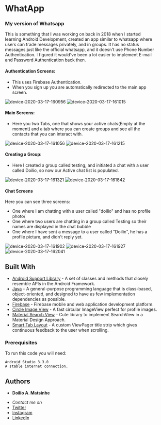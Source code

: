 WhatApp
============================================

### My version of Whatsapp

This is something that I was working on back in 2018 when I started learning Android Development, created an app similar to whatsapp where users can
trade messages privately, and in groups. It has no status messages just like the official whatsapp, and it doesn't use Phone Number Authentication.
I figured it would've been a lot easier to implement E-mail and Password Authentication back then.

#### Authentication Screens:
- This uses Firebase Authentication.
- When you sign up you are automatically redirected to the main app screen.

![device-2020-03-17-160956](https://user-images.githubusercontent.com/38020305/76866563-fdadbd80-686c-11ea-88c6-c685506910e9.png)
![device-2020-03-17-161015](https://user-images.githubusercontent.com/38020305/76866566-00101780-686d-11ea-8799-05175b8ccf7f.png)


#### Main Screens:
- Here you two Tabs, one that shows your active chats(Empty at the moment) and a tab where you can create groups and see all the contacts that you can interact with.

![device-2020-03-17-161056](https://user-images.githubusercontent.com/38020305/76866571-00a8ae00-686d-11ea-80b5-2e8169c0d2cf.png)
![device-2020-03-17-161215](https://user-images.githubusercontent.com/38020305/76866573-01d9db00-686d-11ea-8dcf-471445853855.png)


#### Creating a Group:
- Here I created a group called testing, and initiated a chat with a user called Doilio, so now our Active chat list is populated.

![device-2020-03-17-161321](https://user-images.githubusercontent.com/38020305/76866576-02727180-686d-11ea-8f10-07c5caa47798.png)
![device-2020-03-17-161842](https://user-images.githubusercontent.com/38020305/76866583-03a39e80-686d-11ea-9734-6aec02e7dc98.png)

#### Chat Screens
 Here you can see three screens:
- One where I am chatting with a user called "doilio" and has no profile photo/
- One where two users are chatting in a group called Testing so their names are displayed in the chat bubble
- One where I have sent a message to a user called "Doilio", he has a profile picture, and didn't reply yet.

![device-2020-03-17-161902](https://user-images.githubusercontent.com/38020305/76866587-04d4cb80-686d-11ea-8feb-00b355f1a932.png)
![device-2020-03-17-161927](https://user-images.githubusercontent.com/38020305/76866599-08685280-686d-11ea-8742-110f9189396d.png)
![device-2020-03-17-162041](https://user-images.githubusercontent.com/38020305/76866611-0b634300-686d-11ea-8c72-0d18d187f91e.png)


## Built With

* [Android Support Library](https://developer.android.com/topic/libraries/support-library) - A set of classes and methods that closely resemble APIs in the Android Framework. 
* [Java](https://www.java.com/) - A general-purpose programming language that is class-based, object-oriented, and designed to have as few implementation dependencies as possible. 
* [Firebase](https://firebase.google.com/) - Firebase mobile and web application development platform. 
* [Circle Image View](https://github.com/hdodenhof/CircleImageView) - A fast circular ImageView perfect for profile images.
* [Material Search View](https://github.com/MiguelCatalan/MaterialSearchView) - Cute library to implement SearchView in a Material Design Approach.
* [Smart Tab Layout](https://github.com/ogaclejapan/SmartTabLayout) - A custom ViewPager title strip which gives continuous feedback to the user when scrolling.

### Prerequisites

To run this code you will need:

```
Android Studio 3.3.0
A stable internet connection.
```

## Authors

* **Doilio A. Matsinhe**  
- *Contact me on*
- [Twitter](https://twitter.com/DoilioMatsinhe)
- [Instagram](https://www.instagram.com/doiliomatsinhe/)
- [LinkedIn](https://www.linkedin.com/in/doilio-matsinhe)
